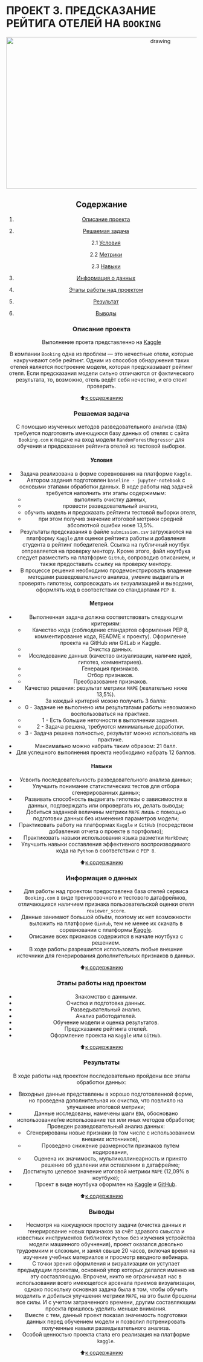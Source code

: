 # **ПРОЕКТ 3. ПРЕДСКАЗАНИЕ РЕЙТИГА ОТЕЛЕЙ НА `BOOKING`**

<center> <img src = https://images.ctfassets.net/pqmtoyw9z10u/7DZKSFGT6CPVTWucjWbiZ4/d402829e4bdf619d343a2f6569ac0159/Booking-Logo.png alt="drawing" style="width: 800px; height:400px;" </center>

## **Содержание**

1. [Описание проекта](https://github.com/alkoop1/educational_projects/project_3/README.md#Описание-проекта)  
2. [Решаемая задача](https://github.com/alkoop1/educational_projects/project_3/README.md#Решаемая-задача)

    2.1 [Условия](https://github.com/alkoop1/educational_projects/project_3/README.md#Условия)

    2.2 [Метрики](https://github.com/alkoop1/educational_projects/project_3/README.md#Метрики)

    2.3 [Навыки](https://github.com/alkoop1/educational_projects/project_3/README.md#Навыки)

3. [Информация о данных](https://github.com/alkoop1/educational_projects/project_3/README.md#Информация-о-данных)  
4. [Этапы работы над проектом](https://github.com/alkoop1/educational_projects/project_3/README.md#Этапы-работы-над-проектом)  
5. [Результат](https://github.com/alkoop1/educational_projects/project_3/README.md#Результат)
6. [Выводы](https://github.com/alkoop1/educational_projects/project_3/README.md#Выводы)

### **Описание проекта**
Выполнение проета представленно на [Kaggle](https://www.kaggle.com/code/sanyakc/project-eda)

В компании `Booking` одна из проблем — это нечестные отели, которые накручивают себе рейтинг. Одним из способов обнаружения таких отелей является построение модели, которая предсказывает рейтинг отеля. Если предсказания модели сильно отличаются от фактического результата, то, возможно, отель ведёт себя нечестно, и его стоит проверить.  

:arrow_up:[к содержанию](https://github.com/alkoop1/educational_projects/project_3/README.md#Содержание)

### **Решаемая задача**

С помощью изученных методов разведовательного анализа (`EDA`) требуется подготовить имеющуюся базу данных об отелях с сайта `Booking.com` к подаче на вход модели `RandomForestRegressor` для обучения и предсказания рейтинга отелей из тестовой выборки.

#### **Условия**

- Задача реализована в форме соревнования на платформе `Kaggle`.  
- Автором задания подготовлен `baseline - jupyter-notebook` с основыми этапами обработки данных. В ходе работы над задачей требуется наполнить эти этапы содержимым:
  - выполнить очистку данных,
  - провести разведовательный анализ,
  - обучить модель и предсказать рейтинги тестовой выборки отеля,
  - при этом получив значение итоговой метрики средней абсолютной ошибки ниже 13,5%.
- Результаты предсказания в файле `submission.csv` загружаются на платформу `Kaggle` для оценки рейтинга работы и добавления студента в рейтинг победителей. Ссылка на публичный ноутбук отправляется на проверку ментору. Кроме этого, файл ноутбука следует разместить на платформе `GitHub`, сопроводив описанием, и также предоставить ссылку на проверку ментору.
- В процессе решения необходимо продемонстрировать владение методами разведовательного анализа, умение выдвигать и проверять гипотезы, сопровождать их визуализацией и выводами, оформлять код в соответствии со стандартами `PEP 8`.

#### **Метрики**

- Выполненная задача должна соответствовать следующим критериям:
  - Качество кода (соблюдение стандартов оформления PEP 8, комментирование кода, README к проекту). Оформление проекта на GitHub или GitLab и Kaggle.  
  - Очистка данных.  
  - Исследование данных (качество визуализации, наличие идей, гипотез, комментариев).  
  - Генерация признаков.  
  - Отбор признаков.  
  - Преобразование признаков.  
- Качество решения: результат метрики `MAPE` (желательно ниже 13,5%).
- За каждый критерий можно получить 3 балла:  
  - 0 - Задание не выполнено или результатами работы невозможно воспользоваться на практике.  
  - 1 - Есть большие неточности в выполнении задания.  
  - 2 - Задача решена, требуются минимальные доработки.  
  - 3 - Задача решена полностью, результат можно использовать на практике.  
- Максимально можно набрать таким образом: 21 балл.  
- Для успешного выполнения проекта необходимо набрать 12 баллов.  

#### **Навыки**

- Усвоить последовательность разведовательного анализа данных;
- Улучшить понимание статистических тестов для отбора сгенерированных данных;
- Развивать способность выдвигать гипотезы о зависимостях в данных, подтверждать или опровергать их, делать выводы;  
- Добиться заданной величины метрики `MAPE` лишь с помощью подготовки данных без изменения параметров модели;  
- Практиковать работу на платформах `Kaggle` и `GitHub` (посредством добавления отчета о проекте в портфолио);  
- Практиковать навыки использования языка разметки `MarkDown`;  
- Улучшить навыки составления эффективного воспроизводимого кода на `Python` в соответствии с `PEP 8`.

:arrow_up:[к содержанию](https://github.com/alkoop1/educational_projects/project_3/README.md#Содержание)

### **Информация о данных**

- Для работы над проектом предоставлена база отелей сервиса `Booking.com` в виде тренировочного и тестового датафреймов, отличающихся наличием признака пользовательской оценки отеля `reviewer_score`.
- Данные занимают большой объём, поэтому их нет возможности выложить на платформе `GinHub`, тем не менее их скачать в соревновании с платформы [Kaggle](https://www.kaggle.com/competitions/sf-booking/data).
- Описание всех признаков содержится в начале ноутбука с решением.  
- В ходе работы разрешается использовать любые внешние источники для генерирования дополнительных признаков в данных.
  
:arrow_up:[к содержанию](https://github.com/alkoop1/educational_projects/project_3/README.md#Содержание)

### **Этапы работы над проектом**

- Знакомство с данными.  
- Очистка и подготовка данных.  
- Разведывательный анализ.  
- Анализ работодателей.  
- Обучение модели и оценка результатов.  
- Предсказание рейтинга отелей.  
- Оформление проекта на `Kaggle` или `GitHub`.  

:arrow_up:[к содержанию](https://github.com/alkoop1/educational_projects/project_3/README.md#Содержание)

### **Результаты**

В ходе работы над проектом последовательно пройдены все этапы обработки данных:

- Ввходные данные представлены в хорошо подготовленной форме, но проведена дополнительная их очистка, что повлияло на улучшение итоговой метрики;  
- Данные исследованы, намечены шаги `EDA`, обосновано использование/не использование тех или иных методов обработки;  
- Проведен разведовательный анализ данных:  
  - Сгенерированы новые признаки (в том числе с использованием внешних источников),  
  - Проведено снижение размерности признаков путем кодирования,  
  - Оценена их значимость, мультиколлинеарность и принято решение об удалении или оставлении в датафрейме;  
- Достигнуто целевое значение итоговой метрики `MAPE` (12,09% в ноутбуке);
- Проект в виде ноутбука оформлен на [Kaggle](https://www.kaggle.com/code/sanyakc/project-eda) и [GitHub](https://github.com/alkoop1/educational_projects/project_3/project-eda_Booking_reviews.ipynb).

:arrow_up:[к содержанию](https://github.com/alkoop1/educational_projects/project_3/README.md#Содержание)

### **Выводы**

- Несмотря на кажущуюся простоту задачи (очистка данных и генерирование новых признаков за счёт здравого смысла и известных инструментов библиотек `Python` без изучения устройства модели машинного обучнения), проект оказался довольно трудоемким и сложным, и занял свыше 20 часов, включая время на изучение учебных материалов и просмотр вводного вебинара.  
- С точки зрения оформления и визуализации он уступает предыдущим проектам, основной упор которых делался именно на эту составляющую. Впрочем, никто не ограничивал нас в использовании всего имеющегося арсенала приемов визуализации, однако поскольку основная задача была в том, чтобы обучить моделить и добиться улучшения метрики `MAPE`, на это были брошены все силы. И с учетом затраченного времени, другим составляющим проекта пришлось уделить меньше внимания.  
- Вместе с тем, данный проект показал значимость подготовки данных перед обучением модели и позволил потренировать полученные навыки разведывательного анализа. 
- Особой ценностью проекта стала его реализация на платформе `kaggle`.

:arrow_up:[к содержанию](https://github.com/alkoop1/educational_projects/project_3/README.md#Содержание)